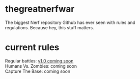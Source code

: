 # thegreatnerfwar
The biggest Nerf repository Github has ever seen with rules and regulations. Because hey, this stuff matters.


# current rules
Regular battles: [v1.0 coming soon]()<br>
Humans Vs. Zombies: coming soon<br>
Capture The Base: coming soon<br>
